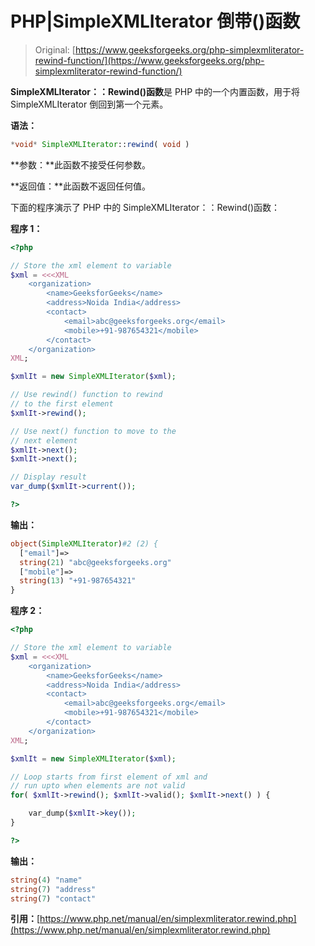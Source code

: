 # PHP|SimpleXMLIterator 倒带()函数

> Original: [https://www.geeksforgeeks.org/php-simplexmliterator-rewind-function/](https://www.geeksforgeeks.org/php-simplexmliterator-rewind-function/)

**SimpleXMLIterator：：Rewind()函数**是 PHP 中的一个内置函数，用于将 SimpleXMLIterator 倒回到第一个元素。

**语法：**

```php
*void* SimpleXMLIterator::rewind( void )
```

**参数：**此函数不接受任何参数。

**返回值：**此函数不返回任何值。

下面的程序演示了 PHP 中的 SimpleXMLIterator：：Rewind()函数：

**程序 1：**

```php
<?php

// Store the xml element to variable
$xml = <<<XML
    <organization>
        <name>GeeksforGeeks</name>
        <address>Noida India</address>
        <contact>
            <email>abc@geeksforgeeks.org</email>
            <mobile>+91-987654321</mobile>
        </contact>
    </organization>
XML;

$xmlIt = new SimpleXMLIterator($xml);

// Use rewind() function to rewind
// to the first element
$xmlIt->rewind();

// Use next() function to move to the
// next element
$xmlIt->next();
$xmlIt->next();

// Display result
var_dump($xmlIt->current());

?>
```

**输出：**

```php
object(SimpleXMLIterator)#2 (2) {
  ["email"]=>
  string(21) "abc@geeksforgeeks.org"
  ["mobile"]=>
  string(13) "+91-987654321"
}

```

**程序 2：**

```php
<?php

// Store the xml element to variable
$xml = <<<XML
    <organization>
        <name>GeeksforGeeks</name>
        <address>Noida India</address>
        <contact>
            <email>abc@geeksforgeeks.org</email>
            <mobile>+91-987654321</mobile>
        </contact>
    </organization>
XML;

$xmlIt = new SimpleXMLIterator($xml);

// Loop starts from first element of xml and 
// run upto when elements are not valid
for( $xmlIt->rewind(); $xmlIt->valid(); $xmlIt->next() ) {

    var_dump($xmlIt->key());
}

?>
```

**输出：**

```php
string(4) "name"
string(7) "address"
string(7) "contact"

```

**引用：**[https://www.php.net/manual/en/simplexmliterator.rewind.php](https://www.php.net/manual/en/simplexmliterator.rewind.php)